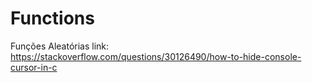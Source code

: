 # Functions

Funções Aleatórias
link: https://stackoverflow.com/questions/30126490/how-to-hide-console-cursor-in-c
